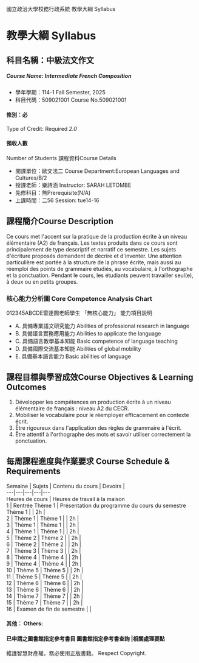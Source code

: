 國立政治大學校務行政系統 教學大綱 Syllabus
# 教學大綱 Syllabus
##  科目名稱：中級法文作文 
#####  Course Name: Intermediate French Composition
  * 學年學期：114-1 Fall Semester, 2025 
  * 科目代碼：509021001 Course No.509021001
#### 修別：必
Type of Credit: Required 
_2.0_
#### 預收人數
Number of Students
課程資料Course Details
  * 開課單位：歐文法二 Course Department:European Languages and Cultures/B/2 
  * 授課老師：樂詩涵 Instructor: SARAH LETOMBE 
  * 先修科目：無Prerequisite(N/A)
  * 上課時間：二56 Session: tue14-16
##  課程簡介Course Description
Ce cours met l'accent sur la pratique de la production écrite à un niveau élémentaire (A2) de français.
Les textes produits dans ce cours sont principalement de type descriptif et narratif ce semestre. Les sujets d'écriture proposés demandent de décrire et d'inventer.
Une attention particulière est portée à la structure de la phrase écrite, mais aussi au réemploi des points de grammaire étudiés, au vocabulaire, à l'orthographe et la ponctuation. 
Pendant le cours, les étudiants peuvent travailler seul(e), à deux ou en petits groupes.  
###  核心能力分析圖 Core Competence Analysis Chart
012345ABCDE雷達圖老師學生
「無核心能力」 
能力項目說明
  * A. 具備專業語文研究能力 Abilities of professional research in language
  * B. 具備語言實務應用能力 Abilities to applicate the language
  * C. 具備語言教學基本知能 Basic competence of language teaching
  * D. 具備國際交流基本知能 Abilities of global mobility
  * E. 具備基本語言能力 Basic abilities of language
##  課程目標與學習成效Course Objectives & Learning Outcomes 
  1. Développer les compétences en production écrite à un niveau élémentaire de français : niveau A2 du CECR.
  2. Mobiliser le vocabulaire pour le réemployer efficacement en contexte écrit. 
  3. Être rigoureux dans l'application des règles de grammaire à l'écrit.
  4. Être attentif à l'orthographe des mots et savoir utiliser correctement la ponctuation.
##  每周課程進度與作業要求 Course Schedule & Requirements
Semaine |  Sujets |  Contenu du cours |  Devoirs |   
---|---|---|---|---  
Heures de cours |  Heures de travail à la maison  
1 |  Rentrée Thème 1 |  Présentation du programme du cours du semestre Thème 1 |  |  2h |   
2 |  Thème 1 |  Thème 1 |  | 2h |   
3 | Thème 1 | Thème 1 |  |  2h |   
4 | Thème 1 | Thème 1 |  |  2h |   
5 | Thème 2 | Thème 2 |  |  2h |   
6 | Thème 2 | Thème 2 |  |  2h |   
7 | Thème 3 | Thème 3 |  |  2h |   
8 | Thème 4 | Thème 4 |  |  2h |   
9 | Thème 4 | Thème 4 |  |  2h |   
10 | Thème 5 | Thème 5 |  |  2h |   
11 | Thème 5 | Thème 5 |  |  2h |   
12 | Thème 6 | Thème 6 |  |  2h |   
13 | Thème 6 | Thème 6 |  |  2h |   
14 | Thème 7 | Thème 7 |  |  2h |   
15 | Thème 7 | Thème 7 |  |  2h |   
16 |  Examen de fin de semestre |  |   
####  其他： Others:
####  已申請之圖書館指定參考書目  圖書館指定參考書查詢 |相關處理要點
維護智慧財產權，務必使用正版書籍。 Respect Copyright.